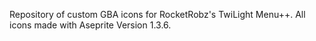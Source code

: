 Repository of custom GBA icons for RocketRobz's TwiLight Menu++.
All icons made with Aseprite Version 1.3.6.
